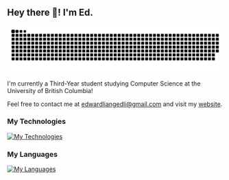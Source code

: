 ## Hey there 👋! I'm Ed.

<!--
**edlng/edlng** is a ✨ _special_ ✨ repository because its `README.md` (this file) appears on your GitHub profile.

Here are some ideas to get you started:

- 🔭 I’m currently working on ...
- 🌱 I’m currently learning ...
- 👯 I’m looking to collaborate on ...
- 🤔 I’m looking for help with ...
- 💬 Ask me about ...
- 📫 How to reach me: ...
- 😄 Pronouns: ...
- ⚡ Fun fact: ...
-->

<picture>
  <source media="(prefers-color-scheme: dark)" srcset="https://raw.githubusercontent.com/edlng/edlng/output/github-contribution-grid-snake-dark.svg">
  <source media="(prefers-color-scheme: light)" srcset="https://raw.githubusercontent.com/edlng/edlng/output/github-contribution-grid-snake.svg">
  <img alt="GitHub contribution snake" src="https://raw.githubusercontent.com/edlng/edlng/output/github-contribution-grid-snake.svg">
</picture>

I'm currently a Third-Year student studying Computer Science at the University of British Columbia! 

Feel free to contact me at [edwardliangedli@gmail.com](mailto:edwardliangedli@gmail.com) and visit my [website](https://www.edwardliang.com).

### My Technologies
[![My Technologies](https://skillicons.dev/icons?i=aws,github,linux,visualstudio,vscode,vim,docker,postman)](https://skillicons.dev)

### My Languages
[![My Languages](https://skillicons.dev/icons?i=js,html,css,nodejs,react,java,py,c,cpp,r,mysql)](https://skillicons.dev)

